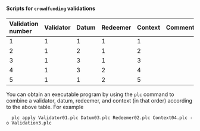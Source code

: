 #### Scripts for `crowdfunding` validations

| Validation number | Validator | Datum | Redeemer | Context | Comments |
|:------------------|:----------|:------|:---------|:--------| :--------|
| 1                 | 1         | 1     | 1        | 1       |          |
| 2                 | 1         | 2     | 1        | 2       |          |
| 3                 | 1         | 3     | 1        | 3       |          |
| 4                 | 1         | 3     | 2        | 4       |          |
| 5                 | 1         | 1     | 2        | 5       |          |

You can obtain an executable program by using the `plc` command to combine a
validator, datum, redeemer, and context (in that order) according to the above
table.  For example

```
  plc apply Validator01.plc Datum03.plc Redeemer02.plc Context04.plc -o Validation3.plc
```

